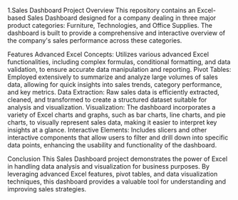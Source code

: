 1.Sales Dashboard Project
Overview
This repository contains an Excel-based Sales Dashboard designed for a company dealing in three major product categories: Furniture, Technologies, and Office Supplies. The dashboard is built to provide a comprehensive and interactive overview of the company's sales performance across these categories.

Features
Advanced Excel Concepts: Utilizes various advanced Excel functionalities, including complex formulas, conditional formatting, and data validation, to ensure accurate data manipulation and reporting.
Pivot Tables: Employed extensively to summarize and analyze large volumes of sales data, allowing for quick insights into sales trends, category performance, and key metrics.
Data Extraction: Raw sales data is efficiently extracted, cleaned, and transformed to create a structured dataset suitable for analysis and visualization.
Visualization: The dashboard incorporates a variety of Excel charts and graphs, such as bar charts, line charts, and pie charts, to visually represent sales data, making it easier to interpret key insights at a glance.
Interactive Elements: Includes slicers and other interactive components that allow users to filter and drill down into specific data points, enhancing the usability and functionality of the dashboard.

Conclusion
This Sales Dashboard project demonstrates the power of Excel in handling data analysis and visualization for business purposes. By leveraging advanced Excel features, pivot tables, and data visualization techniques, this dashboard provides a valuable tool for understanding and improving sales strategies.
